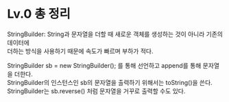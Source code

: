 # Lv.0 총 정리

StringBuilder: String과 문자열을 더할 때 새로운 객체를 생성하는 것이 아니라 기존의 데이터에 </br>
               더하는 방식을 사용하기 때문에 속도가 빠르며 부하가 적다.

StringBuilder sb = new StringBuilder(); 를 통해 선언하고 append를 통해 문자열을 더한다. </br>
StringBuilder의 인스턴스인 sb의 문자열을 출력하기 위해서는 toString()을 쓴다. </br>
StringBuilder는 sb.reverse() 처럼 문자열을 거꾸로 출력할 수도 있다. </br>
